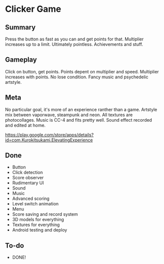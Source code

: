 # Clicker Game
## Summary
Press the button as fast as you can and get points for that. Multiplier increases up to a limit. Ultimately pointless. Achievements and stuff.
## Gameplay
Click on button, get points.
Points depent on multiplier and speed.
Multiplier increases with points.
No lose condition.
Fancy music and psychedelic artstyle.
## Meta
No particular goal, it's more of an experience ranther than a game. Artstyle mix between vaporwave, steampunk and neon. All textures are photocollages. Music is CC-4 and fits pretty well. Sound effect recorded and edited at home.

https://play.google.com/store/apps/details?id=com.Kurokitsukami.ElevatingExperience
## Done
* Button
* Click detection
* Score observer
* Rudimentary UI
* Sound
* Music
* Advanced scoring
* Level switch animation
* Menu
* Score saving and record system
* 3D models for everything
* Textures for everything
* Android testing and deploy 
## To-do
* DONE!
